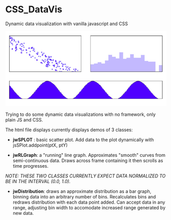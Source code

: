 # CSS_DataVis
Dynamic data visualization with vanilla javascript and CSS

![alt text](jwdv.jpg)

Trying to do some dynamic data visualizations with no framework, only plain JS and CSS. 

The html file displays currently displays demos of 3 classes:

* **jwSPLOT** : basic scatter plot. Add data to the plot dynamically with jsSPlot.addpoint(ptX, ptY)

* **jwRLGraph**: a "running" line graph. Approximates "smooth" curves from semi-continuous data. Draws across frame containing it then scrolls as time progresses. 

_NOTE: THESE TWO CLASSES CURRENTLY EXPECT DATA NORMALIZED TO BE IN THE INTERVAL (0.0, 1.0)._ 

* **jwDistribution**: draws an approximate distribution as a bar graph, binning data into an arbitrary number of bins. Recalculates bins and redraws distribution with each data point added. Can accept data in any range, adjusting bin width to accomodate increased range generated by new data. 
